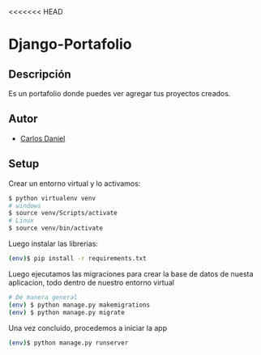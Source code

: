 <<<<<<< HEAD
# Django-Portafolio

## Descripción
Es un portafolio donde puedes ver agregar tus proyectos creados.

## Autor
- [Carlos Daniel](https://github.com/nine-u98)

## Setup

Crear un entorno virtual y lo activamos:

```sh
$ python virtualenv venv
# windows
$ source venv/Scripts/activate
# Linux
$ source venv/bin/activate
```

Luego instalar las librerias:

```sh
(env)$ pip install -r requirements.txt
```

Luego ejecutamos las migraciones para crear la base de datos de nuesta aplicacion, todo dentro de nuestro entorno virtual
```sh
# De manera general
(env) $ python manage.py makemigrations
(env) $ python manage.py migrate
```

Una vez concluido, procedemos a iniciar la app

```sh
(env)$ python manage.py runserver
```